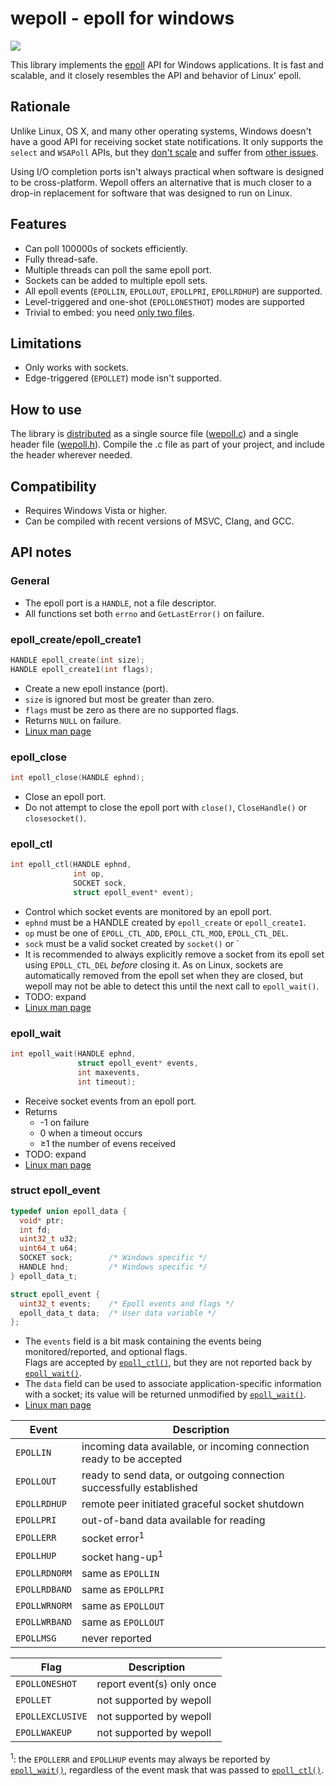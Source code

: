 # wepoll - epoll for windows

[![][ci status badge]][ci status link]

This library implements the [epoll][man epoll] API for Windows
applications. It is fast and scalable, and it closely resembles the API
and behavior of Linux' epoll.

## Rationale

Unlike Linux, OS X, and many other operating systems, Windows doesn't
have a good API for receiving socket state notifications. It only
supports the `select` and `WSAPoll` APIs, but they
[don't scale][select scale] and suffer from
[other issues][wsapoll broken].

Using I/O completion ports isn't always practical when software is
designed to be cross-platform. Wepoll offers an alternative that is
much closer to a drop-in replacement for software that was designed
to run on Linux.

## Features

* Can poll 100000s of sockets efficiently.
* Fully thread-safe.
* Multiple threads can poll the same epoll port.
* Sockets can be added to multiple epoll sets.
* All epoll events (`EPOLLIN`, `EPOLLOUT`, `EPOLLPRI`, `EPOLLRDHUP`)
  are supported.
* Level-triggered and one-shot (`EPOLLONESTHOT`) modes are supported
* Trivial to embed: you need [only two files][dist].

## Limitations

* Only works with sockets.
* Edge-triggered (`EPOLLET`) mode isn't supported.

## How to use

The library is [distributed][dist] as a single source file
([wepoll.c][wepoll.c]) and a single header file ([wepoll.h][wepoll.h]).
Compile the .c file as part of your project, and include the header
wherever needed.

## Compatibility

* Requires Windows Vista or higher.
* Can be compiled with recent versions of MSVC, Clang, and GCC.

## API notes

### General

* The epoll port is a `HANDLE`, not a file descriptor.
* All functions set both `errno` and `GetLastError()` on failure.

### epoll_create/epoll_create1

```c
HANDLE epoll_create(int size);
HANDLE epoll_create1(int flags);
```

* Create a new epoll instance (port).
* `size` is ignored but most be greater than zero.
* `flags` must be zero as there are no supported flags.
* Returns `NULL` on failure.
* [Linux man page][man epoll_create]

### epoll_close

```c
int epoll_close(HANDLE ephnd);
```

* Close an epoll port.
* Do not attempt to close the epoll port with `close()`,
  `CloseHandle()` or `closesocket()`.

### epoll_ctl

```c
int epoll_ctl(HANDLE ephnd,
              int op,
              SOCKET sock,
              struct epoll_event* event);
```

* Control which socket events are monitored by an epoll port.
* `ephnd` must be a HANDLE created by `epoll_create` or `epoll_create1`.
* `op` must be one of `EPOLL_CTL_ADD`, `EPOLL_CTL_MOD`, `EPOLL_CTL_DEL`.
* `sock` must be a valid socket created by `socket()` or `
* It is recommended to always explicitly remove a socket from its epoll
  set using `EPOLL_CTL_DEL` *before* closing it. As on Linux, sockets
  are automatically removed from the epoll set when they are closed, but
  wepoll may not be able to detect this until the next call to
  `epoll_wait()`.
* TODO: expand
* [Linux man page][man epoll_ctl]

### epoll_wait

```c
int epoll_wait(HANDLE ephnd,
               struct epoll_event* events,
               int maxevents,
               int timeout);
```

* Receive socket events from an epoll port.
* Returns
  - -1 on failure
  -  0 when a timeout occurs
  - ≥1 the number of evens received
* TODO: expand
* [Linux man page][man epoll_wait]

### struct epoll_event

```c
typedef union epoll_data {
  void* ptr;
  int fd;
  uint32_t u32;
  uint64_t u64;
  SOCKET sock;        /* Windows specific */
  HANDLE hnd;         /* Windows specific */
} epoll_data_t;
```

```c
struct epoll_event {
  uint32_t events;    /* Epoll events and flags */
  epoll_data_t data;  /* User data variable */
};
```

* The `events` field is a bit mask containing the events being
  monitored/reported, and optional flags.<br>
  Flags are accepted by [`epoll_ctl()`](#epoll_ctl), but they are not reported
  back by [`epoll_wait()`](#epoll_wait).
* The `data` field can be used to associate application-specific information
  with a socket; its value will be returned unmodified by
  [`epoll_wait()`](#epoll_wait).
* [Linux man page][man epoll_ctl]

| Event         | Description                                                          |
|---------------|----------------------------------------------------------------------|
| `EPOLLIN`     | incoming data available, or incoming connection ready to be accepted |
| `EPOLLOUT`    | ready to send data, or outgoing connection successfully established  |
| `EPOLLRDHUP`  | remote peer initiated graceful socket shutdown                       |
| `EPOLLPRI`    | out-of-band data available for reading                               |
| `EPOLLERR`    | socket error<sup>1</sup>                                             |
| `EPOLLHUP`    | socket hang-up<sup>1</sup>                                           |
| `EPOLLRDNORM` | same as `EPOLLIN`                                                    |
| `EPOLLRDBAND` | same as `EPOLLPRI`                                                   |
| `EPOLLWRNORM` | same as `EPOLLOUT`                                                   |
| `EPOLLWRBAND` | same as `EPOLLOUT`                                                   |
| `EPOLLMSG`    | never reported                                                       |

| Flag             | Description               |
|------------------|---------------------------|
| `EPOLLONESHOT`   | report event(s) only once |
| `EPOLLET`        | not supported by wepoll   |
| `EPOLLEXCLUSIVE` | not supported by wepoll   |
| `EPOLLWAKEUP`    | not supported by wepoll   |

<sup>1</sup>: the `EPOLLERR` and `EPOLLHUP` events may always be reported by
[`epoll_wait()`](#epoll_wait), regardless of the event mask that was passed to
[`epoll_ctl()`](#epoll_ctl).


[ci status badge]:  https://ci.appveyor.com/api/projects/status/github/piscisaureus/wepoll?branch=master&svg=true
[ci status link]:   https://ci.appveyor.com/project/piscisaureus/wepoll/branch/master
[dist]:             https://github.com/piscisaureus/wepoll/tree/dist
[man epoll]:        http://man7.org/linux/man-pages/man7/epoll.7.html
[man epoll_create]: http://man7.org/linux/man-pages/man2/epoll_create.2.html
[man epoll_ctl]:    http://man7.org/linux/man-pages/man2/epoll_ctl.2.html
[man epoll_wait]:   http://man7.org/linux/man-pages/man2/epoll_wait.2.html
[select scale]:     https://daniel.haxx.se/docs/poll-vs-select.html
[wsapoll broken]:   https://daniel.haxx.se/blog/2012/10/10/wsapoll-is-broken/
[wepoll.c]:         https://github.com/piscisaureus/wepoll/blob/dist/wepoll.c
[wepoll.h]:         https://github.com/piscisaureus/wepoll/blob/dist/wepoll.h
